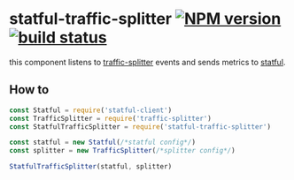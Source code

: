 # statful-traffic-splitter [![NPM version][npm-image]][npm-url] [![build status][travis-image]][travis-url]

this component listens to [traffic-splitter](https://www.npmjs.com/package/traffic-splitter) events and sends metrics to [statful](https://www.npmjs.com/package/statful-client).

## How to

```javascript
const Statful = require('statful-client')
const TrafficSplitter = require('traffic-splitter')
const StatfulTrafficSplitter = require('statful-traffic-splitter')

const statful = new Statful(/*statful config*/)
const splitter = new TrafficSplitter(/*splitter config*/)

StatfulTrafficSplitter(statful, splitter)
```

[npm-image]: https://img.shields.io/npm/v/statful-traffic-splitter.svg?style=flat-square
[npm-url]: https://www.npmjs.com/package/statful-traffic-splitter
[travis-image]: https://travis-ci.org/Mindera/statful-traffic-splitter.svg?branch=master
[travis-url]: https://travis-ci.org/Mindera/statful-traffic-splitter
